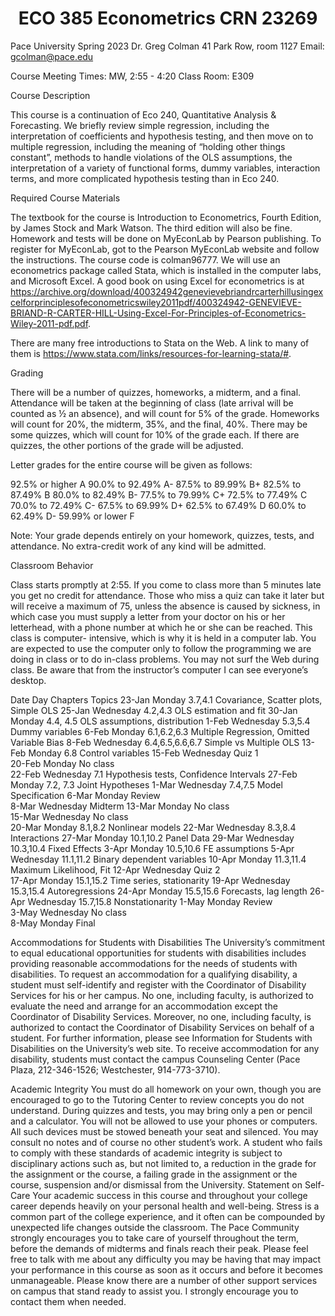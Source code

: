 
# <h1 style="text-align: center;">ECO 385 Econometrics CRN 23269 </h1>

Pace University									Spring 2023
Dr. Greg Colman							   41 Park Row, room 1127
Email: gcolman@pace.edu

Course Meeting Times: MW, 2:55 - 4:20
Class Room:	E309


Course Description

This course is a continuation of Eco 240, Quantitative Analysis & Forecasting.  We briefly review simple regression, including the interpretation of coefficients and hypothesis testing, and then move on to multiple regression, including the meaning of “holding other things constant”, methods to handle violations of the OLS assumptions, the interpretation of a variety of functional forms, dummy variables, interaction terms, and more complicated hypothesis testing than in Eco 240.

Required Course Materials

The textbook for the course is Introduction to Econometrics, Fourth Edition, by James Stock and Mark Watson.  The third edition will also be fine. Homework and tests will be done on MyEconLab by Pearson publishing. To register for MyEconLab, got to the Pearson MyEconLab website and follow the instructions. The course code is colman96777. We will use an econometrics package called Stata, which is installed in the computer labs, and Microsoft Excel. A good book on using Excel for econometrics is at https://archive.org/download/400324942genevievebriandrcarterhillusingexcelforprinciplesofeconometricswiley2011pdf/400324942-GENEVIEVE-BRIAND-R-CARTER-HILL-Using-Excel-For-Principles-of-Econometrics-Wiley-2011-pdf.pdf.  

There are many free introductions to Stata on the Web. A link to many of them is https://www.stata.com/links/resources-for-learning-stata/#.

Grading

There will be a number of quizzes, homeworks, a midterm, and a final.  Attendance will be taken at the beginning of class (late arrival will be counted as ½ an absence), and will count for 5% of the grade.  Homeworks will count for 20%, the midterm, 35%, and the final, 40%. There may be some quizzes, which will count for 10% of the grade each. If there are quizzes, the other portions of the grade will be adjusted.

Letter grades for the entire course will be given as follows:

92.5%	or	higher	A
90.0%	to	92.49%	A-
87.5%	to	89.99%	B+
82.5%	to	87.49%	B
80.0%	to	82.49%	B-
77.5%	to	79.99%	C+
72.5%	to	77.49%	C
70.0%	to	72.49%	C-
67.5%	to	69.99%	D+
62.5%	to	67.49%	D
60.0%	to	62.49%	D-
59.99%	or	lower	F

Note: Your grade depends entirely on your homework, quizzes, tests, and attendance. No extra-credit work of any kind will be admitted.

Classroom Behavior

Class starts promptly at 2:55. If you come to class more than 5 minutes late you get no credit for attendance.  Those who miss a quiz can take it later but will receive a maximum of 75, unless the absence is caused by sickness, in which case you must supply a letter from your doctor on his or her letterhead, with a phone number at which he or she can be reached.
This class is computer- intensive, which is why it is held in a computer lab. You are expected to use the computer only to follow the programming we are doing in class or to do in-class problems. You may not surf the Web during class. Be aware that from the instructor’s computer I can see everyone’s desktop. 


Date	Day	Chapters	Topics
23-Jan	Monday	3.7,4.1	Covariance, Scatter plots, Simple OLS
25-Jan	Wednesday	4.2,4.3	OLS estimation and fit
30-Jan	Monday	4.4, 4.5	OLS assumptions, distribution
1-Feb	Wednesday	5.3,5.4	Dummy variables
6-Feb	Monday	6.1,6.2,6.3	Multiple Regression, Omitted Variable Bias
8-Feb	Wednesday	6.4,6.5,6.6,6.7	Simple vs Multiple OLS
13-Feb	Monday	6.8	Control variables
15-Feb	Wednesday	Quiz 1	
20-Feb	Monday	No class	
22-Feb	Wednesday	7.1	Hypothesis tests, Confidence Intervals
27-Feb	Monday	7.2, 7.3	Joint Hypotheses
1-Mar	Wednesday	7.4,7.5	Model Specification
6-Mar	Monday	Review	
8-Mar	Wednesday	Midterm	
13-Mar	Monday	No class	
15-Mar	Wednesday	No class	
20-Mar	Monday	8.1,8.2	Nonlinear models
22-Mar	Wednesday	8.3,8.4	Interactions
27-Mar	Monday	10.1,10.2	Panel Data
29-Mar	Wednesday	10.3,10.4	Fixed Effects
3-Apr	Monday	10.5,10.6	FE assumptions
5-Apr	Wednesday	11.1,11.2	Binary dependent variables
10-Apr	Monday	11.3,11.4	Maximum Likelihood, Fit
12-Apr	Wednesday	Quiz 2	
17-Apr	Monday	15.1,15.2	Time series, stationarity
19-Apr	Wednesday	15.3,15.4	Autoregressions
24-Apr	Monday	15.5,15.6	Forecasts, lag length
26-Apr	Wednesday	15.7,15.8	Nonstationarity
1-May	Monday	Review	
3-May	Wednesday	No class	
8-May	Monday	Final	


Accommodations for Students with Disabilities
The University’s commitment to equal educational opportunities for students with disabilities includes providing reasonable accommodations for the needs of students with disabilities. To request an accommodation for a qualifying disability, a student must self-identify and register with the Coordinator of Disability Services for his or her campus. No one, including faculty, is authorized to evaluate the need and arrange for an accommodation except the Coordinator of Disability Services. Moreover, no one, including faculty, is authorized to contact the Coordinator of Disability Services on behalf of a student. For further information, please see Information for Students with Disabilities on the University’s web site. To receive accommodation for any disability, students must contact the campus Counseling Center (Pace Plaza, 212-346-1526; Westchester, 914-773-3710).

Academic Integrity
You must do all homework on your own, though you are encouraged to go to the Tutoring Center to review concepts you do not understand. During quizzes and tests, you may bring only a pen or pencil and a calculator. You will not be allowed to use your phones or computers. All such devices must be stowed beneath your seat and silenced. You may consult no notes and of course no other student’s work.  A student who fails to comply with these standards of academic integrity is subject to disciplinary actions such as, but not limited to, a reduction in the grade for the assignment or the course, a failing grade in the assignment or the course, suspension and/or dismissal from the University.
Statement on Self-Care
Your academic success in this course and throughout your college career depends heavily on your personal health and well-being. Stress is a common part of the college experience, and it often can be compounded by unexpected life changes outside the classroom. The Pace Community strongly encourages you to take care of yourself throughout the term, before the demands of midterms and finals reach their peak. Please feel free to talk with me about any difficulty you may be having that may impact your performance in this course as soon as it occurs and before it becomes unmanageable. Please know there are a number of other support services on campus that stand ready to assist you. I strongly encourage you to contact them when needed.



